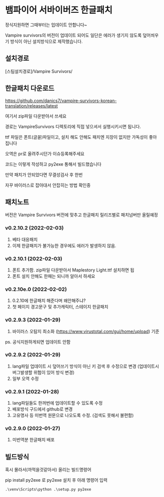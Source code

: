 # 뱀파이어 서바이버즈 한글패치

정식지원하면 그때부터는 업데이트 안합니다~

Vampire survivors의 버전이 업데이트 되어도 일단은 에러가 생기지 않도록 덮어씌우기 방식이 아닌 설치방식으로 제작했습니다.

## 설치경로
 [스팀설치경로]/Vampire Survivors/

## 한글패치 다운로드
https://github.com/danics7/vampire-survivors-korean-translation/releases/latest



여기서 zip파일 다운받아서 쓰세요

경로는 VampireSurvivors 디렉토리에 직접 넣으셔서 실행시키시면 됩니다.

ttf 파일은 폰트(글꼴)파일이고, 설치 해도 안해도 패치엔 지장이 없지만 가독성이 좋아집니다

오역은 pr로 올려주시던가 이슈등록해주세요

코드는 이렇게 작성하고 py2exe 통해서 빌드했습니다

만약 패치가 안되었다면 무결성검사 후 한번

자꾸 바이러스로 잡아대서 안잡히는 방법 확인중

## 패치노트

버전은 Vampire Survivors 버전에 맞추고 한글패치 릴리즈별로 패치넘버만 올릴예정


### v0.2.10.2 (2022-02-03)

1. 베타 대응패치
2. 이제 한글패치가 불가능한 경우에도 에러가 발생하지 않음.

### v0.2.10.1 (2022-02-03)

1. 폰트 추가함. zip파일 다운받아서 Maplestory Light.ttf 설치하면 됩
2. 폰트 설치 안해도 한패는 되니까 알아서 하세요


### v0.2.10e.0 (2022-02-02)

1. 0.2.10에 한글패치 해준다며 왜안해주냐?
2. 첫 페이지 경고문구 및 추가캐릭터, 스테이지 한글패치


### v0.2.9.3 (2022-01-29)

1. 바이러스 오탐지 최소화 (https://www.virustotal.com/gui/home/upload) 기준

ps. 공식지원하게되면 업데이트 안함

### v0.2.9.2 (2022-01-29)

1. lang파일 업데이트 시 덮어쓰기 방식이 아닌 키 검색 후 수정으로 변경 (업데이트시 버그발생할 위험이 있어 방식 변경)
2. 일부 오역 수정

### v0.2.9.1 (2022-01-28)

1. lang파일들도 한꺼번에 업데이트할 수 있도록 수정
2. 배포방식 구드에서 github로 변경
3. 고유명사 등 미번역 원문으로 나오도록 수정. (검색도 못해서 불편함)

### v0.2.9.0 (2022-01-27)

1. 미번역분 한글패치 배포


## 빌드방식

혹시 몰라서(까먹을것같아서) 올리는 빌드명령어

pip install py2exe 로 py2exe 설치 후 아래 명령어 입력

```angular2html
.\venv\Scripts\python .\setup.py py2exe
```
